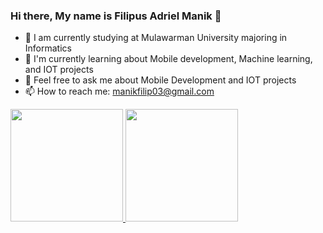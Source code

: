 ### Hi there, My name is Filipus Adriel Manik 👋

- 🔭 I am currently studying at Mulawarman University majoring in Informatics
- 🌱 I'm currently learning about Mobile development, Machine learning, and IOT projects
- 💬 Feel free to ask me about Mobile Development and IOT projects
- 📫 How to reach me: manikfilip03@gmail.com
<!-- - ⚡ Fun fact: I'm Freelance! -->

<p align="left">
<a href="https://github.com/Kuuhaku456">
  <img height="180em" src="https://github-readme-stats-eight-theta.vercel.app/api?username=Kuuhaku456&show_icons=true&theme=algolia&include_all_commits=true&count_private=true"/>
  <img height="180em" src="https://github-readme-stats-eight-theta.vercel.app/api/top-langs/?username=Kuuhaku456&layout=compact&langs_count=8&theme=algolia"/>
</a>
</p>

<div display="flex">
   <img src="https://img.shields.io/badge/Flutter-02569B?style=for-the-badge&logo=flutter&logoColor=white" alt=""> 
   <img src="https://img.shields.io/badge/React-20232A?style=for-the-badge&logo=react&logoColor=61DAFB" alt="">
  <img src="https://img.shields.io/badge/Dart-0175C2?style=for-the-badge&logo=dart&logoColor=white" alt=""/>
  <img src="https://img.shields.io/badge/Node.js-43853D?style=for-the-badge&logo=node.js&logoColor=white" alt="">
  <img src="https://img.shields.io/badge/Arduino-43853D?style=for-the-badge&logo=arduino&logoColor=white" alt="">
  <img src="https://img.shields.io/badge/Python-43853D?style=for-the-badge&logo=python&logoColor=white" alt="">
<img 
</div>
